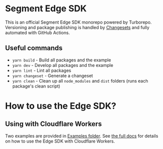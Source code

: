 # Segment Edge SDK

This is an official Segment Edge SDK monorepo powered by Turborepo. Versioning and package publishing is handled by [Changesets](https://github.com/changesets/changesets) and fully automated with GitHub Actions.

## Useful commands

- `yarn build` - Build all packages and the example
- `yarn dev` - Develop all packages and the example
- `yarn lint` - Lint all packages
- `yarn changeset` - Generate a changeset
- `yarn clean` - Clean up all `node_modules` and `dist` folders (runs each package's clean script)

# How to use the Edge SDK?

## Using with Cloudflare Workers

Two examples are provided in [Examples folder](https://github.com/segmentio/analytics-edge/tree/main/examples). See [the full docs](https://github.com/segmentio/analytics-edge/blob/main/packages/edge-sdk-cloudflare/README.md) for details on how to use the Edge SDK with Cloudflare Workers.
